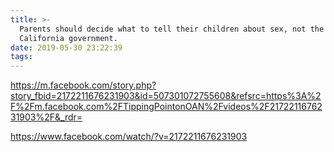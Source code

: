 ```yaml
---
title: >-
  Parents should decide what to tell their children about sex, not the
  California government.
date: 2019-05-30 23:22:39
tags:
---
```


https://m.facebook.com/story.php?story_fbid=2172211676231903&id=507301072755608&refsrc=https%3A%2F%2Fm.facebook.com%2FTippingPointonOAN%2Fvideos%2F2172211676231903%2F&_rdr=

https://www.facebook.com/watch/?v=2172211676231903
